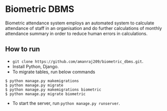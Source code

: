 # Biometric DBMS

Biometric attendance system employs an automated system to calculate attendance of staff in an organisation and do further calculations of monthly attendance summary in order to reduce human errors in calculations.

## How to run
- `git clone https://github.com/amanraj209/biometric_dbms.git`.
- Install Python, Django.
- To migrate tables, run below commands
```
$ python manage.py makemigrations
$ python manage.py migrate
$ python manage.py makemigrations biometric
$ python manage.py migrate biometric
```
- To start the server, run `python manage.py runserver`.
